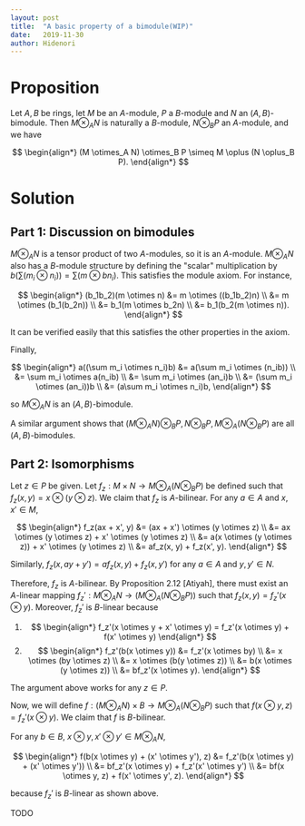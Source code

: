 ```yaml
---
layout: post
title:  "A basic property of a bimodule(WIP)"
date:   2019-11-30
author: Hidenori
---
```


# Proposition
Let $A, B$ be rings, let $M$ be an $A$-module, $P$ a $B$-module and $N$ an $(A, B)$-bimodule.
Then $M \otimes_A N$ is naturally a $B$-module, $N \otimes_B P$ an $A$-module, and we have

$$
\begin{align*}
  (M \otimes_A N) \otimes_B P \simeq M \oplus (N \oplus_B P).
\end{align*}
$$

# Solution
## Part 1: Discussion on bimodules
$M \otimes_A N$ is a tensor product of two $A$-modules, so it is an $A$-module.
$M \otimes_A N$ also has a $B$-module structure by defining the "scalar" multiplication by $b(\sum (m_i \otimes n_i)) = \sum (m \otimes bn_i)$.
This satisfies the module axiom.
For instance,

$$
\begin{align*}
(b_1b_2)(m \otimes n)
  &= m \otimes ((b_1b_2)n) \\
  &= m \otimes (b_1(b_2n)) \\
  &= b_1(m \otimes b_2n) \\
  &= b_1(b_2(m \otimes n)).
\end{align*}
$$

It can be verified easily that this satisfies the other properties in the axiom.

Finally, 

$$
\begin{align*}
  a((\sum m_i \otimes n_i)b)
    &= a(\sum m_i \otimes (n_ib)) \\
    &= \sum m_i \otimes a(n_ib) \\
    &= \sum m_i \otimes (an_i)b \\
    &= (\sum m_i \otimes (an_i))b \\
    &= (a\sum m_i \otimes n_i)b,
\end{align*}
$$

so $M \otimes_A N$ is an $(A, B)$-bimodule.

A similar argument shows that $(M \otimes_A N) \otimes_B P, N \otimes_B P, M \otimes_A (N \otimes_B P)$ are all $(A, B)$-bimodules.

## Part 2: Isomorphisms

Let $z \in P$ be given.
Let $f_z:M \times N \rightarrow M \otimes_A (N \otimes_B P)$ be defined such that $f_z(x, y) = x \otimes (y \otimes z)$.
We claim that $f_z$ is $A$-bilinear.
For any $a \in A$ and $x, x' \in M$,

$$
\begin{align*}
  f_z(ax + x', y)
    &= (ax + x') \otimes (y \otimes z) \\
    &= ax \otimes (y \otimes z) + x' \otimes (y \otimes z) \\
    &= a(x \otimes (y \otimes z)) + x' \otimes (y \otimes z) \\
    &= af_z(x, y) + f_z(x', y).
\end{align*}
$$

Similarly, $f_z(x, ay + y') = af_z(x, y) + f_z(x, y')$ for any $a \in A$ and $y, y' \in N$.

Therefore, $f_z$ is $A$-bilinear.
By Proposition 2.12 [Atiyah], there must exist an $A$-linear mapping $f_z':M \otimes_A N \rightarrow (M \otimes_A (N \otimes_B P))$ such that $f_z(x, y) = f_z'(x \otimes y)$.
Moreover, $f_z'$ is $B$-linear because

1. $$
   \begin{align*}
   f_z'(x \otimes y + x' \otimes y) = f_z'(x \otimes y) + f(x' \otimes y)
   \end{align*}
   $$
1. $$
   \begin{align*}
     f_z'(b(x \otimes y))
       &= f_z'(x \otimes by) \\
       &= x \otimes (by \otimes z) \\
       &= x \otimes (b(y \otimes z)) \\
       &= b(x \otimes (y \otimes z)) \\
       &= bf_z'(x \otimes y).
   \end{align*}
   $$

The argument above works for any $z \in P$.

Now, we will define $f: (M \otimes_A N) \times B \rightarrow M \otimes_A (N \otimes_B P)$ such that $f(x \otimes y, z) = f_z'(x \otimes y)$.
We claim that $f$ is $B$-bilinear.

For any $b \in B$, $x \otimes y, x' \otimes y' \in M \otimes_A N$,

$$
\begin{align*}
  f(b(x \otimes y) + (x' \otimes y'), z)
    &= f_z'(b(x \otimes y) + (x' \otimes y')) \\
    &= bf_z'(x \otimes y) + f_z'(x' \otimes y') \\
    &= bf(x \otimes y, z) + f(x' \otimes y', z).
\end{align*}
$$

because $f_z'$ is $B$-linear as shown above.

TODO
